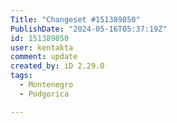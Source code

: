 ```yaml
---
Title: "Changeset #151389850"
PublishDate: "2024-05-16T05:37:19Z"
id: 151389850
user: kentakta
comment: update
created_by: iD 2.29.0
tags:
  - Montenegro
  - Podgorica

---
```

